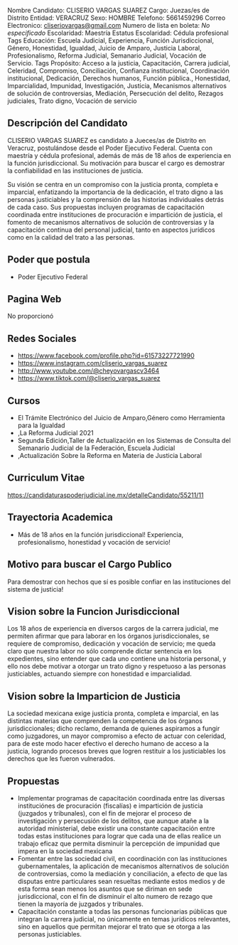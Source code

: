 Nombre Candidato: CLISERIO VARGAS SUAREZ
Cargo: Juezas/es de Distrito
Entidad: VERACRUZ
Sexo: HOMBRE
Telefono: 5661459296
Correo Electronico: cliseriovargas@gmail.com
Numero de lista en boleta: *No especificado*
Escolaridad: Maestría
Estatus Escolaridad: Cédula profesional
Tags Educación: Escuela Judicial, Experiencia, Función Jurisdiccional, Género, Honestidad, Igualdad, Juicio de Amparo, Justicia Laboral, Profesionalismo, Reforma Judicial, Semanario Judicial, Vocación de Servicio.
Tags Propósito: Acceso a la justicia, Capacitación, Carrera judicial, Celeridad, Compromiso, Conciliación, Confianza institucional, Coordinación institucional, Dedicación, Derechos humanos, Función pública., Honestidad, Imparcialidad, Impunidad, Investigación, Justicia, Mecanismos alternativos de solución de controversias, Mediación, Persecución del delito, Rezagos judiciales, Trato digno, Vocación de servicio


## Descripción del Candidato 

CLISERIO VARGAS SUAREZ es candidato a Jueces/as de Distrito en Veracruz, postulándose desde el Poder Ejecutivo Federal. Cuenta con maestría y cédula profesional, además de más de 18 años de experiencia en la función jurisdiccional.  Su motivación para buscar el cargo es demostrar la confiabilidad en las instituciones de justicia.

Su visión se centra en un compromiso con la justicia pronta, completa e imparcial, enfatizando la importancia de la dedicación, el trato digno a las personas justiciables y la comprensión de las historias individuales detrás de cada caso. Sus propuestas incluyen programas de capacitación coordinada entre instituciones de procuración e impartición de justicia, el fomento de mecanismos alternativos de solución de controversias y la capacitación continua del personal judicial, tanto en aspectos jurídicos como en la calidad del trato a las personas.


## Poder que postula

- Poder Ejecutivo Federal


## Pagina Web

No proporcionó


## Redes Sociales

- https://www.facebook.com/profile.php?id=61573227721990
- https://www.instagram.com/cliserio_vargas_suarez
- http://www.youtube.com/@cheyovargascv3464
- https://www.tiktok.com/@cliserio_vargas_suarez


## Cursos

- El Trámite Electrónico del Juicio de Amparo,Género como Herramienta para la Igualdad
- ,La Reforma Judicial 2021
- Segunda Edición,Taller de Actualización en los Sistemas de Consulta del Semanario Judicial de la Federación, Escuela Judicial
- ,Actualización Sobre la Reforma en Materia de Justicia Laboral


## Curriculum Vitae

https://candidaturaspoderjudicial.ine.mx/detalleCandidato/55211/11


## Trayectoria Academica

- Más de 18 años en la función jurisdiccional! Experiencia, profesionalismo, honestidad y vocación de servicio!


## Motivo para buscar el Cargo Publico

Para demostrar con hechos que sí es posible confiar en las instituciones del sistema de justicia!


## Vision sobre la Funcion Jurisdiccional

Los 18 años de experiencia en diversos cargos de la carrera judicial, me permiten afirmar que para laborar en los órganos jurisdiccionales, se requiere de compromiso, dedicación y vocación de servicio; me queda claro que nuestra labor no sólo comprende dictar sentencia en los expedientes, sino entender que cada uno contiene una historia personal, y ello nos debe motivar a otorgar un trato digno y respetuoso a las personas justiciables, actuando siempre con honestidad e imparcialidad.


## Vision sobre la Imparticion de Justicia

La sociedad mexicana exige justicia pronta, completa e imparcial, en las distintas materias que comprenden la competencia de los órganos jurisdiccionales; dicho reclamo, demanda de quienes aspiramos a fungir como juzgadores, un mayor compromiso a efecto de actuar con celeridad, para de este modo hacer efectivo el derecho humano de acceso a la justicia, logrando procesos breves que logren restituir a los justiciables los derechos que les fueron vulnerados.


## Propuestas

- Implementar programas de capacitación coordinada entre las diversas instituciónes de procuración (fiscalías) e impartición de justicia (juzgados y tribunales), con el fin de mejorar el proceso de investigación y persecusión de los delitos, que aunque atañe a la autoridad ministerial, debe existir una constante capacitación entre todas estas instituciones para lograr que cada una de ellas realice un trabajo eficaz que permita disminuir la percepción de impunidad que impera en la sociedad mexicana
- Fomentar entre las sociedad civil, en coordinación con las instituciones gubernamentales, la aplicación de mecanismos alternativos de solución de controversias, como la mediación y conciliación, a efecto de que las disputas entre particulares sean resueltas mediante estos medios y de esta forma sean menos los asuntos que se diriman en sede jurisdiccional, con el fin de disminuir el alto numero de rezago que tienen la mayoría de juzgados y tribunales.
- Capacitación constante a todas las personas funcionarias públicas que integran la carrera judicial, no únicamente en temas jurídicos relevantes, sino en aquellos que permitan mejorar el trato que se otorga a las personas justiciables.

